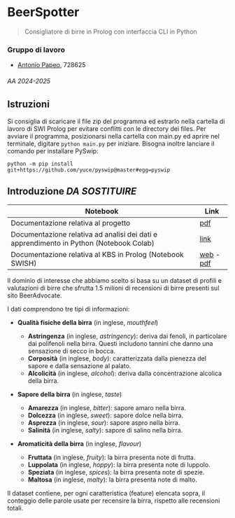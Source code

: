 # BeerSpotter
> Consigliatore di birre in Prolog con interfaccia CLI in Python

### Gruppo di lavoro
- [Antonio Papeo](https://github.com/AntonioPapeo6), 728625


###### AA 2024-2025

## Istruzioni
Si consiglia di scaricare il file zip del programma ed estrarlo nella cartella di lavoro di SWI Prolog per evitare conflitti con le directory dei files.
Per avviare il programma, posizionarsi nella cartella con main.py ed aprire nel terminale, digitare `python main.py` per iniziare.
Bisogna inoltre lanciare il comando per installare PySwip:

`python -m pip install git+https://github.com/yuce/pyswip@master#egg=pyswip`

## Introduzione   *****DA SOSTITUIRE*****
|Notebook|Link|
|---|---|
|Documentazione relativa al progetto |[pdf](https://github.com/AntonioPapeo6/ICon2024/blob/main/Documentazione/BeerSpotter%20-Papeo.pdf)|
|Documentazione relativa ad analisi dei dati e apprendimento in Python (Notebook Colab)|[link](https://github.com/AntonioPapeo6/ICon2024/blob/main/Documentazione/BeerClassification.ipynb)|
|Documentazione relativa al KBS in Prolog (Notebook SWISH)|[web](https://swish.swi-prolog.org/p/SWISHBeerSpotterr.pl) - [pdf](https://github.com/AntonioPapeo6/ICon2024/blob/main/Documentazione/SWISHBeerSpotterr.pdf)|

Il dominio di interesse che abbiamo scelto si basa su un dataset di profili e valutazioni di birre che sfrutta 1.5 milioni di recensioni di birre presenti sul sito BeerAdvocate.

I dati comprendono tre tipi di informazioni:

- **Qualità fisiche della birra** (in inglese, *mouthfeel*)

  - **Astringenza** (in inglese, *astringency*): deriva dai fenoli, in particolare dai polifenoli nella birra. Questi includono tannini che danno una sensazione di secco in bocca.
  - **Corposità** (in inglese, *body*): caratterizzata dalla pienezza del sapore e dalla sensazione al palato.
  - **Alcolicità** (in inglese, *alcohol*): deriva dalla concentrazione alcolica della birra.

- **Sapore della birra** (in inglese, *taste*)

  - **Amarezza** (in inglese, *bitter*): sapore amaro nella birra.
  - **Dolcezza** (in inglese, *sweet*): sapore dolce nella birra.
  - **Asprezza** (in inglese, *sour*): sapore aspro nella birra.
  - **Salinità** (in inglese, *salty*): sapore di salino nella birra.

- **Aromaticità della birra** (in inglese, *flavour*)

  - **Fruttata** (in inglese, *fruity*): la birra presenta note di frutta.
  - **Luppolata** (in inglese, *hoppy*): la birra presenta note di luppolo.
  - **Speziata** (in inglese, *spices*): la birra presenta note di spezie.
  - **Maltosa** (in inglese, *malty*): la birra presenta note di malto.

Il dataset contiene, per ogni caratteristica (feature) elencata sopra, il conteggio delle parole usate per recensire la birra, rispetto alle recensioni totali.
